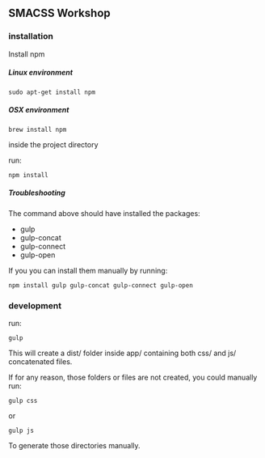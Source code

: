 ## SMACSS Workshop

### installation

Install npm

##### Linux environment

    sudo apt-get install npm


##### OSX environment

    brew install npm

inside the project directory

run:

    npm install

##### Troubleshooting
The command above should have installed the packages:

  - gulp
  - gulp-concat
  - gulp-connect
  - gulp-open

If you you can install them manually by running:

    npm install gulp gulp-concat gulp-connect gulp-open

### development

run:

    gulp

This will create a dist/ folder inside app/ containing both css/ and js/ concatenated files.

If for any reason, those folders or files are not created, you could manually run:

    gulp css

or

    gulp js

To generate those directories manually.
